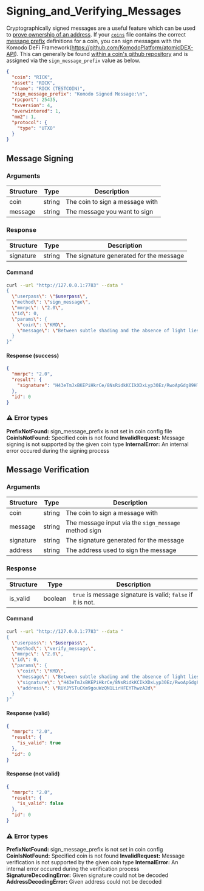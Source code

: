# Signing_and_Verifying_Messages

Cryptographically signed messages are a useful feature which can be used to [prove ownership of an address](https://www.coindesk.com/policy/2020/05/25/craig-wright-called-fraud-in-message-signed-with-bitcoin-addresses-he-claims-to-own/).
If your [`coins`](https://github.com/KomodoPlatform/coins) file contains the correct [message prefix](https://bitcoin.stackexchange.com/questions/77324/how-are-bitcoin-signed-messages-generated/77325#77325) definitions for a coin, you can sign messages with the Komodo DeFi Framework(https://github.com/KomodoPlatform/atomicDEX-API). This can generally be found [within a coin's github repository](https://github.com/KomodoPlatform/komodo/blob/master/src/main.cpp#L146) and is assigned via the `sign_message_prefix` value as below.

```json
{
  "coin": "RICK",
  "asset": "RICK",
  "fname": "RICK (TESTCOIN)",
  "sign_message_prefix": "Komodo Signed Message:\n",
  "rpcport": 25435,
  "txversion": 4,
  "overwintered": 1,
  "mm2": 1,
  "protocol": {
    "type": "UTXO"
  }
}
```

## Message Signing

### Arguments

| Structure | Type   | Description                     |
| --------- | ------ | ------------------------------- |
| coin      | string | The coin to sign a message with |
| message   | string | The message you want to sign    |

### Response

| Structure | Type   | Description                             |
| --------- | ------ | --------------------------------------- |
| signature | string | The signature generated for the message |

#### Command

```bash
curl --url "http://127.0.0.1:7783" --data "
{
  \"userpass\": \"$userpass\",
  \"method\": \"sign_message\",
  \"mmrpc\": \"2.0\",
  \"id\": 0,
  \"params\": {
    \"coin\": \"KMD\",
    \"message\": \"Between subtle shading and the absence of light lies the nuance illusion\"
  }
}"
```

#### Response (success)

```json
{
  "mmrpc": "2.0",
  "result": {
    "signature": "H43eTmJxBKEPiHkrCe/8NsRidkKCIkXDxLyp30Ez/RwoApGdg89Hlvj9mTMSPGp8om5297zvdL8EVx3IdIe2swY="
  },
  "id": 0
}
```

### :warning: Error types

**PrefixNotFound:** sign_message_prefix is not set in coin config file
**CoinIsNotFound:** Specified coin is not found
**InvalidRequest:** Message signing is not supported by the given coin type
**InternalError:** An internal error occured during the signing process

## Message Verification

### Arguments

| Structure | Type   | Description                                          |
| --------- | ------ | ---------------------------------------------------- |
| coin      | string | The coin to sign a message with                      |
| message   | string | The message input via the `sign_message` method sign |
| signature | string | The signature generated for the message              |
| address   | string | The address used to sign the message                 |

### Response

| Structure | Type    | Description                                                 |
| --------- | ------- | ----------------------------------------------------------- |
| is_valid  | boolean | `true` is message signature is valid; `false` if it is not. |

#### Command

```bash
curl --url "http://127.0.0.1:7783" --data "
{
  \"userpass\": \"$userpass\",
  \"method\": \"verify_message\",
  \"mmrpc\": \"2.0\",
  \"id\": 0,
  \"params\": {
    \"coin\": \"KMD\",
    \"message\": \"Between subtle shading and the absence of light lies the nuance illusion\",
    \"signature\": \"H43eTmJxBKEPiHkrCe/8NsRidkKCIkXDxLyp30Ez/RwoApGdg89Hlvj9mTMSPGp8om5297zvdL8EVx3IdIe2swY=\",
    \"address\": \"RUYJYSTuCKm9gouWzQN1LirHFEYThwzA2d\"
  }
}"
```

#### Response (valid)

```json
{
  "mmrpc": "2.0",
  "result": {
    "is_valid": true
  },
  "id": 0
}
```

#### Response (not valid)

```json
{
  "mmrpc": "2.0",
  "result": {
    "is_valid": false
  },
  "id": 0
}
```

### :warning: Error types

**PrefixNotFound:** sign_message_prefix is not set in coin config
**CoinIsNotFound:** Specified coin is not found
**InvalidRequest:** Message verification is not supported by the given coin type
**InternalError:** An internal error occured during the verification process
**SignatureDecodingError:** Given signature could not be decoded
**AddressDecodingError:** Given address could not be decoded

